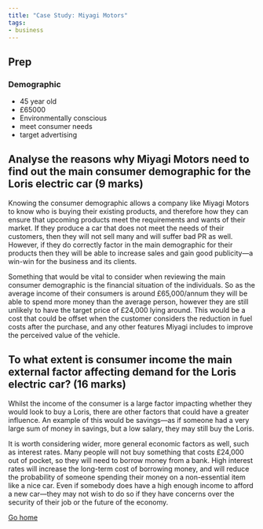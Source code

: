 ```yaml
---
title: "Case Study: Miyagi Motors"
tags:
- business
---
```

## Prep
### Demographic
- 45 year old
- £65000
- Environmentally conscious
- meet consumer needs
- target advertising

## Analyse the reasons why Miyagi Motors need to find out the main consumer demographic for the Loris electric car (9 marks)

Knowing the consumer demographic allows a company like Miyagi Motors to know who is buying their existing products, and therefore how they can ensure that upcoming products meet the requirements and wants of their market. If they produce a car that does not meet the needs of their customers, then they will not sell many and will suffer bad PR as well. However, if they do correctly factor in the main demographic for their products then they will be able to increase sales and gain good publicity—a win-win for the business and its clients.

Something that would be vital to consider when reviewing the main consumer demographic is the financial situation of the individuals. So as the average income of their consumers is around £65,000/annum they will be able to spend more money than the average person, however they are still unlikely to have the target price of £24,000 lying around. This would be a cost that could be offset when the customer considers the reduction in fuel costs after the purchase, and any other features Miyagi includes to improve the perceived value of the vehicle.

## To what extent is consumer income the main external factor affecting demand for the Loris electric car? (16 marks)

Whilst the income of the consumer is a large factor impacting whether they would look to buy a Loris, there are other factors that could have a greater influence. An example of this would be savings—as if someone had a very large sum of money in savings, but a low salary, they may still buy the Loris.

It is worth considering wider, more general economic factors as well, such as interest rates. Many people will not buy something that costs £24,000 out of pocket, so they will need to borrow money from a bank. High interest rates will increase the long-term cost of borrowing money, and will reduce the probability of someone spending their money on a non-essential item like a nice car. Even if somebody does have a high enough income to afford a new car—they may not wish to do so if they have concerns over the security of their job or the future of the economy.

[Go home](/)